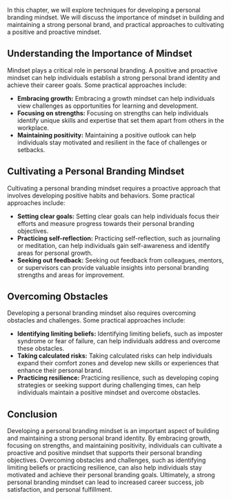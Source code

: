 
In this chapter, we will explore techniques for developing a personal branding mindset. We will discuss the importance of mindset in building and maintaining a strong personal brand, and practical approaches to cultivating a positive and proactive mindset.

Understanding the Importance of Mindset
---------------------------------------

Mindset plays a critical role in personal branding. A positive and proactive mindset can help individuals establish a strong personal brand identity and achieve their career goals. Some practical approaches include:

* **Embracing growth:** Embracing a growth mindset can help individuals view challenges as opportunities for learning and development.
* **Focusing on strengths:** Focusing on strengths can help individuals identify unique skills and expertise that set them apart from others in the workplace.
* **Maintaining positivity:** Maintaining a positive outlook can help individuals stay motivated and resilient in the face of challenges or setbacks.

Cultivating a Personal Branding Mindset
---------------------------------------

Cultivating a personal branding mindset requires a proactive approach that involves developing positive habits and behaviors. Some practical approaches include:

* **Setting clear goals:** Setting clear goals can help individuals focus their efforts and measure progress towards their personal branding objectives.
* **Practicing self-reflection:** Practicing self-reflection, such as journaling or meditation, can help individuals gain self-awareness and identify areas for personal growth.
* **Seeking out feedback:** Seeking out feedback from colleagues, mentors, or supervisors can provide valuable insights into personal branding strengths and areas for improvement.

Overcoming Obstacles
--------------------

Developing a personal branding mindset also requires overcoming obstacles and challenges. Some practical approaches include:

* **Identifying limiting beliefs:** Identifying limiting beliefs, such as imposter syndrome or fear of failure, can help individuals address and overcome these obstacles.
* **Taking calculated risks:** Taking calculated risks can help individuals expand their comfort zones and develop new skills or experiences that enhance their personal brand.
* **Practicing resilience:** Practicing resilience, such as developing coping strategies or seeking support during challenging times, can help individuals maintain a positive mindset and overcome obstacles.

Conclusion
----------

Developing a personal branding mindset is an important aspect of building and maintaining a strong personal brand identity. By embracing growth, focusing on strengths, and maintaining positivity, individuals can cultivate a proactive and positive mindset that supports their personal branding objectives. Overcoming obstacles and challenges, such as identifying limiting beliefs or practicing resilience, can also help individuals stay motivated and achieve their personal branding goals. Ultimately, a strong personal branding mindset can lead to increased career success, job satisfaction, and personal fulfillment.
